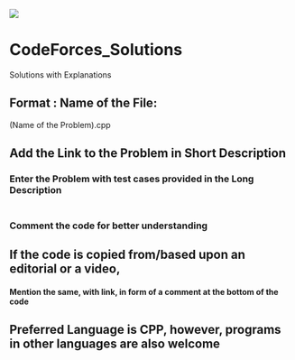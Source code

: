 ![](https://assets.codeforces.com/images/codeforces-sponsored-by-vk-en.PNG)
# CodeForces_Solutions
Solutions with Explanations

## Format : Name of the File: <br>
(Name of the Problem).cpp

## Add the Link to the Problem in Short Description <br>

### Enter the Problem with test cases provided in the Long Description<br><br>

### Comment the code for better understanding<br>

## If the code is copied from/based upon an editorial or a video, <br>
#### Mention the same, with link, in form of a comment at the bottom of the code

## Preferred Language is CPP, however, programs in other languages are also welcome

